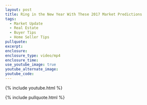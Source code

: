 ```yaml
---
layout: post
title: Ring in the New Year With These 2017 Market Predictions
tags:
  - Market Update
  - Real Estate
  - Buyer Tips
  - Home Seller Tips
pullquote:
excerpt:
enclosure:
enclosure_type: video/mp4
enclosure_time:
use_youtube_image: true
youtube_alternate_image:
youtube_code:
---
```

{% include youtube.html %}

{% include pullquote.html %}
